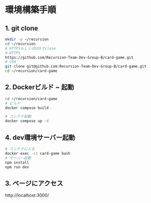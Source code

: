 # 環境構築手順

## 1. git clone
```bash
mkdir -p ~/recursion
cd ~/recursion
# HTTPSもしくはSShでclose
# HTTPS
https://github.com/Recursion-Team-Dev-Group-B/card-game.git
# SSH
git clone git@github.com:Recursion-Team-Dev-Group-B/card-game.git
cd ~/recursion/card-game
```

## 2. Dockerビルド ~ 起動
```bash
cd ~/recursion/card-game
# ビルド
docker compose build

# コンテナ起動
docker compose up -d
```

## 4. dev環境サーバー起動
```bash
# コンテナに入る
docker exec -it card-game bash
# サーバー起動
npm install
npm run dev
```


## 3. ページにアクセス
http://localhost:3000/

